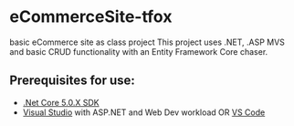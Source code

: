 # eCommerceSite-tfox
basic eCommerce site as class project
This project uses .NET, .ASP MVS and basic CRUD functionality with an Entity Framework Core chaser.


## Prerequisites for use:
- [.Net Core 5.0.X SDK](https://dotnet.microsoft.com/download)
- [Visual Studio](https://visualstudio.microsoft.com/) with ASP.NET and Web Dev workload OR [VS Code](https://code.visualstudio.com/)
